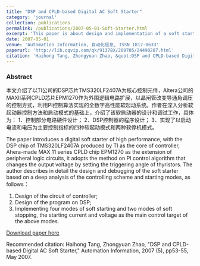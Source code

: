 ```yaml
---
title: "DSP and CPLD-based Digital AC Soft Starter"
category: 'journal'
collection: publications
permalink: /publications/2007-05-01-Soft-Starter.html
excerpt: 'This paper is about design and implementation of a soft starter for 3-phase AC motor to reduce the electrical and mechanical impacts during its starting.'
date: 2007-05-01
venue: 'Automation Information, 自动化信息, ISSN 1817-0633'
paperurl: 'http://lib.cqvip.com/qk/91378X/200705/24490287.html'
citation: 'Haihong Tang, Zhongyuan Zhao, &quot;DSP and CPLD-based Digital AC Soft Starter.&quot; <i>Automation Information</i>, 2007 (5), pp53-55, May 2007.'
---
```


### Abstract

本文介绍了以TI公司的DSP芯片TMS320LF2407A为核心控制元件，Altera公司的MAXII系列CPLD芯片EPM1270作为外围逻辑电路扩展，以晶闸管改变导通角调压的控制方式，利用PI控制算法实现的全数字高性能软起动系统。作者在深入分析软起动器控制方法和启动模式的基础上，介绍了该软启动器的设计和调试工作，具体为： 1．控制部分电路硬件设计； 2．DSP控制器的程序设计； 3．实现了以启动电流和电压为主要控制指标的四种软起动模式和两种软停机模式。

The paper introduces a digital soft starter of high performance, with the DSP chip of TMS320LF2407A produced by TI as the core of controller, Ahera-made MAX 11 series CPLD chip EPM1270 as the extension of peripheral logic circuits, it adopts the method on PI control algorithm that changes the output voltage by setting the triggering angle of thyristors. The author describes in detail the design and debugging of the soft starter based on a deep analysis of the controlling scheme and starting modes, as follows：
  1. Design of the circuit of controller; 
 2. Design of the program on DSP;  
3. Implementing four modes of soft starting and two modes of soft stopping, the starting current and voltage as the main control target of the above modes.

[Download paper here]({{site.baseurl}}/files/DSPandCPLD-basedDigitalACSoftStarter.pdf)

Recommended citation: Haihong Tang, Zhongyuan Zhao, "DSP and CPLD-based Digital AC Soft Starter," Automation Information,  2007 (5), pp53-55, May 2007.